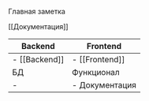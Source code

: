 Главная заметка 

[[Документация]]

| Backend | Frontend |
| ---- | ---- |
| - [[Backend]]   | - [[Frontend]] |
| БД | Функционал |
| -   | - Документация |



